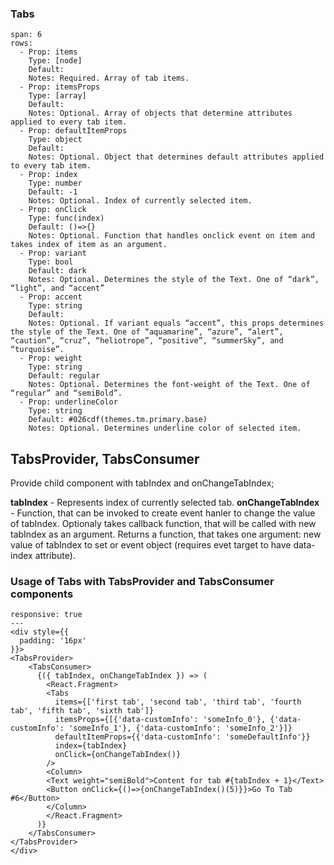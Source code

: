 ### Tabs

```table
span: 6
rows:
  - Prop: items
    Type: [node]
    Default:
    Notes: Required. Array of tab items.
  - Prop: itemsProps
    Type: [array]
    Default:
    Notes: Optional. Array of objects that determine attributes applied to every tab item.
  - Prop: defaultItemProps
    Type: object
    Default:
    Notes: Optional. Object that determines default attributes applied to every tab item.
  - Prop: index
    Type: number
    Default: -1
    Notes: Optional. Index of currently selected item.
  - Prop: onClick
    Type: func(index)
    Default: ()=>{}
    Notes: Optional. Function that handles onclick event on item and takes index of item as an argument.
  - Prop: variant
    Type: bool
    Default: dark
    Notes: Optional. Determines the style of the Text. One of “dark”, “light”, and “accent”
  - Prop: accent
    Type: string
    Default:
    Notes: Optional. If variant equals “accent”, this props determines the style of the Text. One of “aquamarine”, “azure”, “alert”, “caution”, “cruz”, “heliotrope”, “positive”, “summerSky”, and “turquoise”.
  - Prop: weight
    Type: string
    Default: regular
    Notes: Optional. Determines the font-weight of the Text. One of “regular” and “semiBold”.
  - Prop: underlineColor
    Type: string
    Default: #026cdf(themes.tm.primary.base)
    Notes: Optional. Determines underline color of selected item.
```

## TabsProvider, TabsConsumer

Provide child component with tabIndex and onChangeTabIndex;

**tabIndex** - Represents index of currently selected tab.
**onChangeTabIndex** - Function, that can be invoked to create event hanler to change the value of tabIndex. Optionaly takes callback function, that will be called with new tabIndex as an argument. Returns a function, that takes one argument: new value of tabIndex to set or event object (requires evet target to have data-index attribute).

### Usage of Tabs with TabsProvider and TabsConsumer components

```react
responsive: true
---
<div style={{
  padding: '16px'
}}>
<TabsProvider>
    <TabsConsumer>
      {({ tabIndex, onChangeTabIndex }) => (
        <React.Fragment>
        <Tabs
          items={['first tab', 'second tab', 'third tab', 'fourth tab', 'fifth tab', 'sixth tab']}
          itemsProps={[{'data-customInfo': 'someInfo_0'}, {'data-customInfo': 'someInfo_1'}, {'data-customInfo': 'someInfo_2'}]}
          defaultItemProps={{'data-customInfo': 'someDefaultInfo'}}
          index={tabIndex}
          onClick={onChangeTabIndex()}
        />
        <Column>
        <Text weight="semiBold">Content for tab #{tabIndex + 1}</Text>
        <Button onClick={()=>{onChangeTabIndex()(5)}}>Go To Tab #6</Button>
        </Column>
        </React.Fragment>
      )}
    </TabsConsumer>
</TabsProvider>
</div>
```
